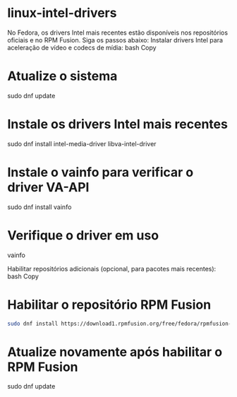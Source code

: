 # linux-intel-drivers

No Fedora, os drivers Intel mais recentes estão disponíveis nos repositórios oficiais e no RPM Fusion. Siga os passos abaixo:
Instalar drivers Intel para aceleração de vídeo e codecs de mídia:
bash
Copy

# Atualize o sistema
sudo dnf update

# Instale os drivers Intel mais recentes
sudo dnf install intel-media-driver libva-intel-driver

# Instale o vainfo para verificar o driver VA-API
sudo dnf install vainfo

# Verifique o driver em uso
vainfo

Habilitar repositórios adicionais (opcional, para pacotes mais recentes):
bash
Copy

# Habilitar o repositório RPM Fusion
```bash
sudo dnf install https://download1.rpmfusion.org/free/fedora/rpmfusion-free-release-$(rpm -E %fedora).noarch.rpm https://download1.rpmfusion.org/nonfree/fedora/rpmfusion-nonfree-release-$(rpm -E %fedora).noarch.rpm
```
# Atualize novamente após habilitar o RPM Fusion
sudo dnf update

